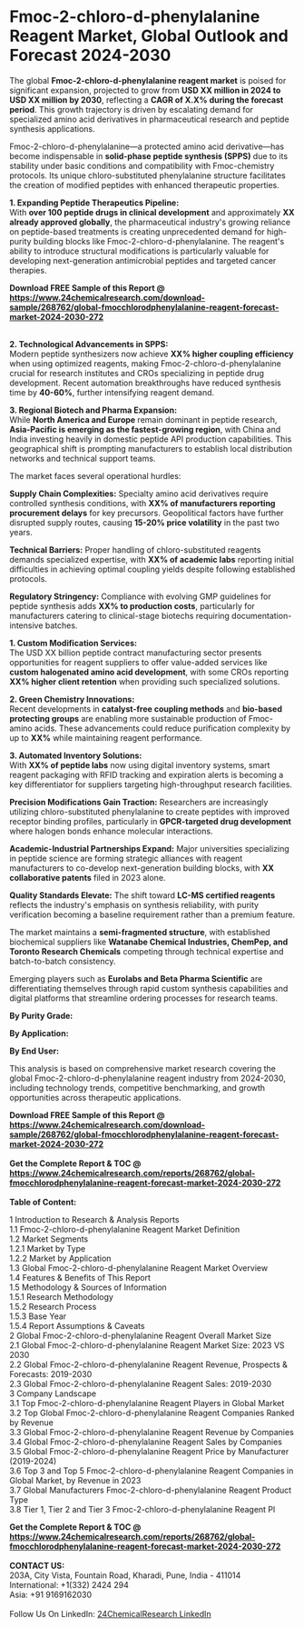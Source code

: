 <h1>Fmoc-2-chloro-d-phenylalanine Reagent Market, Global Outlook and Forecast 2024-2030</h1><p>The global <strong>Fmoc-2-chloro-d-phenylalanine reagent market</strong> is poised for significant expansion, projected to grow from <strong>USD XX million in 2024 to USD XX million by 2030</strong>, reflecting a <strong>CAGR of X.X% during the forecast period</strong>. This growth trajectory is driven by escalating demand for specialized amino acid derivatives in pharmaceutical research and peptide synthesis applications.</p><p>Fmoc-2-chloro-d-phenylalanine—a protected amino acid derivative—has become indispensable in <strong>solid-phase peptide synthesis (SPPS)</strong> due to its stability under basic conditions and compatibility with Fmoc-chemistry protocols. Its unique chloro-substituted phenylalanine structure facilitates the creation of modified peptides with enhanced therapeutic properties.</p><p><strong>1. Expanding Peptide Therapeutics Pipeline:</strong><br>
With <strong>over 100 peptide drugs in clinical development</strong> and approximately <strong>XX already approved globally</strong>, the pharmaceutical industry's growing reliance on peptide-based treatments is creating unprecedented demand for high-purity building blocks like Fmoc-2-chloro-d-phenylalanine. The reagent's ability to introduce structural modifications is particularly valuable for developing next-generation antimicrobial peptides and targeted cancer therapies.</p><div><b>Download FREE Sample of this Report @ 
            <a href="https://www.24chemicalresearch.com/download-sample/268762/global-fmocchlorodphenylalanine-reagent-forecast-market-2024-2030-272">
            https://www.24chemicalresearch.com/download-sample/268762/global-fmocchlorodphenylalanine-reagent-forecast-market-2024-2030-272</a></b></div><br><p><strong>2. Technological Advancements in SPPS:</strong><br>
Modern peptide synthesizers now achieve <strong>XX% higher coupling efficiency</strong> when using optimized reagents, making Fmoc-2-chloro-d-phenylalanine crucial for research institutes and CROs specializing in peptide drug development. Recent automation breakthroughs have reduced synthesis time by <strong>40-60%</strong>, further intensifying reagent demand.</p><p><strong>3. Regional Biotech and Pharma Expansion:</strong><br>
While <strong>North America and Europe</strong> remain dominant in peptide research, <strong>Asia-Pacific is emerging as the fastest-growing region</strong>, with China and India investing heavily in domestic peptide API production capabilities. This geographical shift is prompting manufacturers to establish local distribution networks and technical support teams.</p><p>The market faces several operational hurdles:</p><p><strong>Supply Chain Complexities:</strong> Specialty amino acid derivatives require controlled synthesis conditions, with <strong>XX% of manufacturers reporting procurement delays</strong> for key precursors. Geopolitical factors have further disrupted supply routes, causing <strong>15-20% price volatility</strong> in the past two years.</p><p><strong>Technical Barriers:</strong> Proper handling of chloro-substituted reagents demands specialized expertise, with <strong>XX% of academic labs</strong> reporting initial difficulties in achieving optimal coupling yields despite following established protocols.</p><p><strong>Regulatory Stringency:</strong> Compliance with evolving GMP guidelines for peptide synthesis adds <strong>XX% to production costs</strong>, particularly for manufacturers catering to clinical-stage biotechs requiring documentation-intensive batches.</p><p><strong>1. Custom Modification Services:</strong><br>
The USD XX billion peptide contract manufacturing sector presents opportunities for reagent suppliers to offer value-added services like <strong>custom halogenated amino acid development</strong>, with some CROs reporting <strong>XX% higher client retention</strong> when providing such specialized solutions.</p><p><strong>2. Green Chemistry Innovations:</strong><br>
Recent developments in <strong>catalyst-free coupling methods</strong> and <strong>bio-based protecting groups</strong> are enabling more sustainable production of Fmoc-amino acids. These advancements could reduce purification complexity by up to <strong>XX%</strong> while maintaining reagent performance.</p><p><strong>3. Automated Inventory Solutions:</strong><br>
With <strong>XX% of peptide labs</strong> now using digital inventory systems, smart reagent packaging with RFID tracking and expiration alerts is becoming a key differentiator for suppliers targeting high-throughput research facilities.</p><p><strong>Precision Modifications Gain Traction:</strong> Researchers are increasingly utilizing chloro-substituted phenylalanine to create peptides with improved receptor binding profiles, particularly in <strong>GPCR-targeted drug development</strong> where halogen bonds enhance molecular interactions.</p><p><strong>Academic-Industrial Partnerships Expand:</strong> Major universities specializing in peptide science are forming strategic alliances with reagent manufacturers to co-develop next-generation building blocks, with <strong>XX collaborative patents</strong> filed in 2023 alone.</p><p><strong>Quality Standards Elevate:</strong> The shift toward <strong>LC-MS certified reagents</strong> reflects the industry's emphasis on synthesis reliability, with purity verification becoming a baseline requirement rather than a premium feature.</p><p>The market maintains a <strong>semi-fragmented structure</strong>, with established biochemical suppliers like <strong>Watanabe Chemical Industries, ChemPep, and Toronto Research Chemicals</strong> competing through technical expertise and batch-to-batch consistency.</p><p>Emerging players such as <strong>Eurolabs and Beta Pharma Scientific</strong> are differentiating themselves through rapid custom synthesis capabilities and digital platforms that streamline ordering processes for research teams.</p><p><strong>By Purity Grade:</strong></p><p><strong>By Application:</strong></p><p><strong>By End User:</strong></p><p>This analysis is based on comprehensive market research covering the global Fmoc-2-chloro-d-phenylalanine reagent industry from 2024-2030, including technology trends, competitive benchmarking, and growth opportunities across therapeutic applications.</p><div><b>Download FREE Sample of this Report @ 
            <a href="https://www.24chemicalresearch.com/download-sample/268762/global-fmocchlorodphenylalanine-reagent-forecast-market-2024-2030-272">
            https://www.24chemicalresearch.com/download-sample/268762/global-fmocchlorodphenylalanine-reagent-forecast-market-2024-2030-272</a></b></div><br><div><b>Get the Complete Report & TOC @ 
            <a href="https://www.24chemicalresearch.com/reports/268762/global-fmocchlorodphenylalanine-reagent-forecast-market-2024-2030-272">
            https://www.24chemicalresearch.com/reports/268762/global-fmocchlorodphenylalanine-reagent-forecast-market-2024-2030-272</a></b></div><br>
            <b>Table of Content:</b><p>1 Introduction to Research & Analysis Reports<br />
    1.1 Fmoc-2-chloro-d-phenylalanine Reagent Market Definition<br />
    1.2 Market Segments<br />
        1.2.1 Market by Type<br />
        1.2.2 Market by Application<br />
    1.3 Global Fmoc-2-chloro-d-phenylalanine Reagent Market Overview<br />
    1.4 Features & Benefits of This Report<br />
    1.5 Methodology & Sources of Information<br />
        1.5.1 Research Methodology<br />
        1.5.2 Research Process<br />
        1.5.3 Base Year<br />
        1.5.4 Report Assumptions & Caveats<br />
2 Global Fmoc-2-chloro-d-phenylalanine Reagent Overall Market Size<br />
    2.1 Global Fmoc-2-chloro-d-phenylalanine Reagent Market Size: 2023 VS 2030<br />
    2.2 Global Fmoc-2-chloro-d-phenylalanine Reagent Revenue, Prospects & Forecasts: 2019-2030<br />
    2.3 Global Fmoc-2-chloro-d-phenylalanine Reagent Sales: 2019-2030<br />
3 Company Landscape<br />
    3.1 Top Fmoc-2-chloro-d-phenylalanine Reagent Players in Global Market<br />
    3.2 Top Global Fmoc-2-chloro-d-phenylalanine Reagent Companies Ranked by Revenue<br />
    3.3 Global Fmoc-2-chloro-d-phenylalanine Reagent Revenue by Companies<br />
    3.4 Global Fmoc-2-chloro-d-phenylalanine Reagent Sales by Companies<br />
    3.5 Global Fmoc-2-chloro-d-phenylalanine Reagent Price by Manufacturer (2019-2024)<br />
    3.6 Top 3 and Top 5 Fmoc-2-chloro-d-phenylalanine Reagent Companies in Global Market, by Revenue in 2023<br />
    3.7 Global Manufacturers Fmoc-2-chloro-d-phenylalanine Reagent Product Type<br />
    3.8 Tier 1, Tier 2 and Tier 3 Fmoc-2-chloro-d-phenylalanine Reagent Pl</p><div><b>Get the Complete Report & TOC @ 
            <a href="https://www.24chemicalresearch.com/reports/268762/global-fmocchlorodphenylalanine-reagent-forecast-market-2024-2030-272">
            https://www.24chemicalresearch.com/reports/268762/global-fmocchlorodphenylalanine-reagent-forecast-market-2024-2030-272</a></b></div><br><b>CONTACT US:</b><br>
            203A, City Vista, Fountain Road, Kharadi, Pune, India - 411014<br>
            International: +1(332) 2424 294<br>
            Asia: +91 9169162030 <br><br>
            Follow Us On LinkedIn: <a href="https://www.linkedin.com/company/24chemicalresearch/">24ChemicalResearch LinkedIn</a>